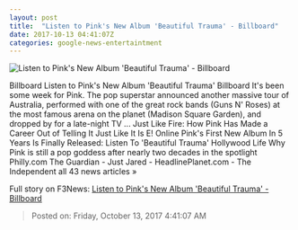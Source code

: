 ```yaml
---
layout: post
title:  "Listen to Pink's New Album 'Beautiful Trauma' - Billboard"
date: 2017-10-13 04:41:07Z
categories: google-news-entertaintment
---
```


![Listen to Pink's New Album 'Beautiful Trauma' - Billboard](http://www.billboard.com/files/media/03-pink-iheart-fest-2017-a-billboard-1548.jpg)

Billboard Listen to Pink's New Album 'Beautiful Trauma' Billboard It's been some week for Pink. The pop superstar announced another massive tour of Australia, performed with one of the great rock bands (Guns N' Roses) at the most famous arena on the planet (Madison Square Garden), and dropped by for a late-night TV ... Just Like Fire: How Pink Has Made a Career Out of Telling It Just Like It Is E! Online Pink's First New Album In 5 Years Is Finally Released: Listen To 'Beautiful Trauma' Hollywood Life Why Pink is still a pop goddess after nearly two decades in the spotlight Philly.com The Guardian - Just Jared - HeadlinePlanet.com - The Independent all 43 news articles »


Full story on F3News: [Listen to Pink's New Album 'Beautiful Trauma' - Billboard](http://www.f3nws.com/n/tqFdWG)

> Posted on: Friday, October 13, 2017 4:41:07 AM
